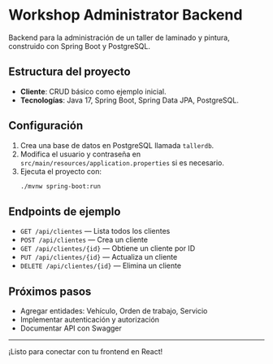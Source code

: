 # Workshop Administrator Backend

Backend para la administración de un taller de laminado y pintura, construido con Spring Boot y PostgreSQL.

## Estructura del proyecto
- **Cliente**: CRUD básico como ejemplo inicial.
- **Tecnologías**: Java 17, Spring Boot, Spring Data JPA, PostgreSQL.

## Configuración
1. Crea una base de datos en PostgreSQL llamada `tallerdb`.
2. Modifica el usuario y contraseña en `src/main/resources/application.properties` si es necesario.
3. Ejecuta el proyecto con:
   ```bash
   ./mvnw spring-boot:run
   ```

## Endpoints de ejemplo
- `GET /api/clientes` — Lista todos los clientes
- `POST /api/clientes` — Crea un cliente
- `GET /api/clientes/{id}` — Obtiene un cliente por ID
- `PUT /api/clientes/{id}` — Actualiza un cliente
- `DELETE /api/clientes/{id}` — Elimina un cliente

## Próximos pasos
- Agregar entidades: Vehículo, Orden de trabajo, Servicio
- Implementar autenticación y autorización
- Documentar API con Swagger

---

¡Listo para conectar con tu frontend en React!
